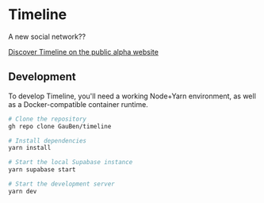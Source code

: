 # Timeline

A new social network??

[Discover Timeline on the public alpha website](https://timeline-dev.vercel.app/auth)

## Development

To develop Timeline, you'll need a working Node+Yarn environment, as well as a Docker-compatible container runtime.

```bash
# Clone the repository
gh repo clone GauBen/timeline

# Install dependencies
yarn install

# Start the local Supabase instance
yarn supabase start

# Start the development server
yarn dev
```
